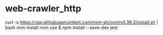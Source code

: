 # web-crawler_http
curl -s https://raw.githubusercontent.com/nvm-sh/nvm/v0.39.2/install.sh | bash
nvm install
nvm use
$ npm install --save-dev jest